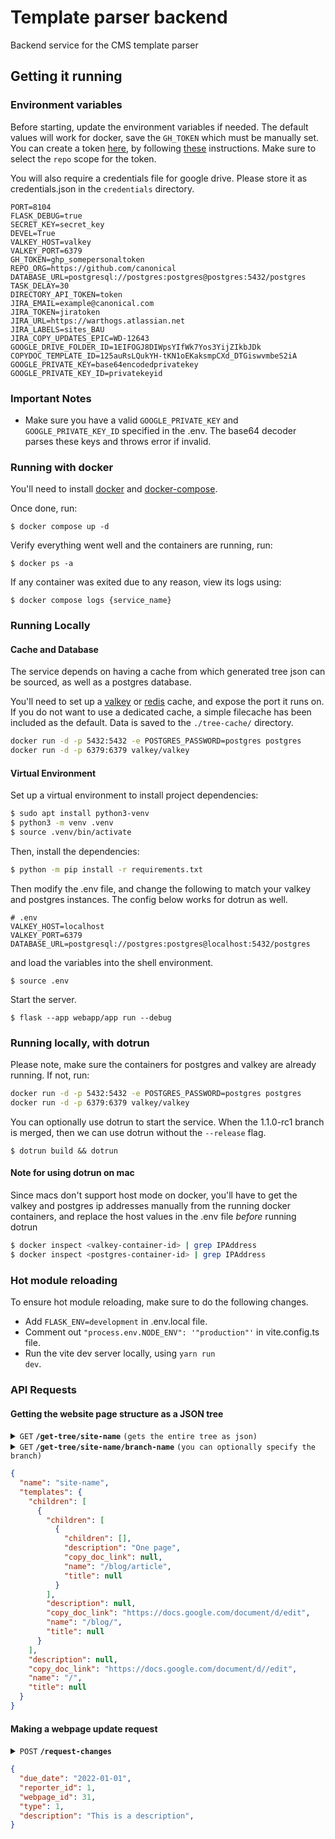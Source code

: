 # Template parser backend

Backend service for the CMS template parser

## Getting it running

### Environment variables

Before starting, update the environment variables if needed. The default values will work for docker, save the `GH_TOKEN` which must be manually set. You can create a token [here](https://github.com/settings/tokens), by following [these](https://docs.github.com/en/authentication/keeping-your-account-and-data-secure/managing-your-personal-access-tokens) instructions. Make sure to select the `repo` scope for the token.

You will also require a credentials file for google drive. Please store it as credentials.json in the `credentials` directory.

```env
PORT=8104
FLASK_DEBUG=true
SECRET_KEY=secret_key
DEVEL=True
VALKEY_HOST=valkey
VALKEY_PORT=6379
GH_TOKEN=ghp_somepersonaltoken
REPO_ORG=https://github.com/canonical
DATABASE_URL=postgresql://postgres:postgres@postgres:5432/postgres
TASK_DELAY=30
DIRECTORY_API_TOKEN=token
JIRA_EMAIL=example@canonical.com
JIRA_TOKEN=jiratoken
JIRA_URL=https://warthogs.atlassian.net
JIRA_LABELS=sites_BAU
JIRA_COPY_UPDATES_EPIC=WD-12643
GOOGLE_DRIVE_FOLDER_ID=1EIFOGJ8DIWpsYIfWk7Yos3YijZIkbJDk
COPYDOC_TEMPLATE_ID=125auRsLQukYH-tKN1oEKaksmpCXd_DTGiswvmbeS2iA
GOOGLE_PRIVATE_KEY=base64encodedprivatekey
GOOGLE_PRIVATE_KEY_ID=privatekeyid
```

### Important Notes
- Make sure you have a valid <code>GOOGLE_PRIVATE_KEY</code> and <code>GOOGLE_PRIVATE_KEY_ID</code> specified in the .env. The base64 decoder parses these keys and throws error if invalid.

### Running with docker

You'll need to install [docker](https://docs.docker.com/engine/install/) and [docker-compose](https://docs.docker.com/compose/install/).

Once done, run:

```
$ docker compose up -d
```

Verify everything went well and the containers are running, run:
```
$ docker ps -a
```

If any container was exited due to any reason, view its logs using:
```
$ docker compose logs {service_name}
```

### Running Locally

#### Cache and Database
The service depends on having a cache from which generated tree json can be sourced, as well as a postgres database.

You'll need to set up a [valkey](https://valkey.io/) or [redis](https://redis.io/docs/install/install-redis/) cache, and expose the port it runs on.
If you do not want to use a dedicated cache, a simple filecache has been included as the default. Data is saved to the `./tree-cache/` directory. 

```bash
docker run -d -p 5432:5432 -e POSTGRES_PASSWORD=postgres postgres
docker run -d -p 6379:6379 valkey/valkey
```

#### Virtual Environment
Set up a virtual environment to install project dependencies:
```bash
$ sudo apt install python3-venv
$ python3 -m venv .venv
$ source .venv/bin/activate
```

Then, install the dependencies:
```bash
$ python -m pip install -r requirements.txt
```

Then modify the .env file, and change the following to match your valkey and postgres instances. The config below works for dotrun as well.

```
# .env
VALKEY_HOST=localhost
VALKEY_PORT=6379
DATABASE_URL=postgresql://postgres:postgres@localhost:5432/postgres
```

and load the variables into the shell environment.

```
$ source .env
```

Start the server.

```
$ flask --app webapp/app run --debug
```

### Running locally, with dotrun

Please note, make sure the containers for postgres and valkey are already running. If not, run:
```bash
docker run -d -p 5432:5432 -e POSTGRES_PASSWORD=postgres postgres
docker run -d -p 6379:6379 valkey/valkey
```

You can optionally use dotrun to start the service. When the 1.1.0-rc1 branch is merged, then we can use dotrun without the `--release` flag.

```
$ dotrun build && dotrun
```

#### Note for using dotrun on mac
Since macs don't support host mode on docker, you'll have to get the valkey and postgres ip addresses manually from the running docker containers, and replace the host values in the .env file *before* running dotrun
```bash
$ docker inspect <valkey-container-id> | grep IPAddress
$ docker inspect <postgres-container-id> | grep IPAddress
```

### Hot module reloading
To ensure hot module reloading, make sure to do the following changes.
- Add <code>FLASK_ENV=development</code> in .env.local file.
- Comment out <code>"process.env.NODE_ENV": '"production"'</code> in vite.config.ts file.
- Run the vite dev server locally, using <code>yarn run dev</code>.

### API Requests

#### Getting the website page structure as a JSON tree

<details>
 <summary><code>GET</code> <code><b>/get-tree/site-name</b></code> <code>(gets the entire tree as json)</code></summary>
</details>

<details>
 <summary><code>GET</code> <code><b>/get-tree/site-name/branch-name</b></code> <code>(you can optionally specify the branch)</code></summary>
</details>

```json
{
  "name": "site-name",
  "templates": {
    "children": [
      {
        "children": [
          {
            "children": [],
            "description": "One page",
            "copy_doc_link": null,
            "name": "/blog/article",
            "title": null
          }
        ],
        "description": null,
        "copy_doc_link": "https://docs.google.com/document/d/edit",
        "name": "/blog/",
        "title": null
      }
    ],
    "description": null,
    "copy_doc_link": "https://docs.google.com/document/d//edit",
    "name": "/",
    "title": null
  }
}
```

#### Making a webpage update request

<details>
 <summary><code>POST</code> <code><b>/request-changes</b></code></summary>
</details>

```json
{
  "due_date": "2022-01-01",
  "reporter_id": 1,
  "webpage_id": 31,
  "type": 1,
  "description": "This is a description",
}
